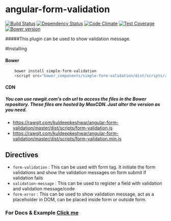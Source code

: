 # angular-form-validation
[![Build Status](https://travis-ci.org/kuldeepkeshwar/angular-form-validation.svg)](https://travis-ci.org/kuldeepkeshwar/angular-form-validation)
[![Dependency Status](https://gemnasium.com/kuldeepkeshwar/angular-form-validation.svg)](https://gemnasium.com/kuldeepkeshwar/angular-form-validation)
[![Code Climate](https://codeclimate.com/github/kuldeepkeshwar/angular-form-validation/badges/gpa.svg)](https://codeclimate.com/github/kuldeepkeshwar/angular-form-validation)
[![Test Coverage](https://codeclimate.com/github/kuldeepkeshwar/angular-form-validation/badges/coverage.svg)](https://codeclimate.com/github/kuldeepkeshwar/angular-form-validation/coverage)
[![Bower version](https://badge.fury.io/bo/simple-form-validation.svg)](https://badge.fury.io/bo/simple-form-validation)

#####This plugin can be used to show validation message.


#Installing
#### Bower
```javascript
    bower install simple-form-validation
    <script src="bower_components/simple-form-validation/dist/scripts/angular-form-validation.js"></script>
```
#### CDN

##### You can use rawgit.com's cdn url to access the files in the Bower repository. These files are hosted by MaxCDN. Just alter the version as you need.

* https://rawgit.com/kuldeepkeshwar/angular-form-validation/master/dist/scripts/form-validation.js
* https://rawgit.com/kuldeepkeshwar/angular-form-validation/master/dist/scripts/form-validation.min.js

## Directives
* `form-validation` : This can be used with form tag. It initiate the form validations and show the validation messages on form submit if validation fails
* `validation-message` : This can be used to register a field with validation and validation message/code
* `form-error` : This can be used to show validation message, act as a placeholder in DOM, can be placed inside form or outside form.

### For Docs & Example [Click me](http://kuldeepkeshwar.github.io/angular-form-validation)
